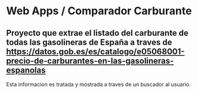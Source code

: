 # Web Apps / Comparador Carburante
## Proyecto que extrae el listado del carburante de todas las gasolineras de España a traves de https://datos.gob.es/es/catalogo/e05068001-precio-de-carburantes-en-las-gasolineras-espanolas

Esta informacion es tratada y mostrada a traves de un buscador al usuario.

